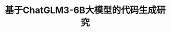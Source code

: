 ---
layout: project
title: 基于ChatGLM3-6B大模型的代码生成研究
description: "收集和预处理代码数据集，通过LLaMa Factory微调模型，采用chatchat搭建知识库，将微调模型和知识库结合，得到代码生成模型。使用humaneval和人工案例分析进行模型评价。"
image: '/images/梧桐洪湖.png'
# demo: 'https://youtu.be/vision_demo'
# coming soon
code: 'https://github.com/yujie-jia/dataFormatForChatglm6BCodeGenerate'
slides: '/files/梧桐洪湖.pdf'
--- 